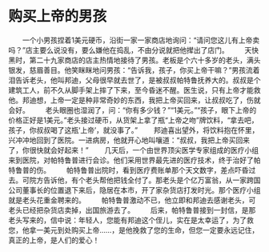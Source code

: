 # 购买上帝的男孩
　　一个小男孩捏着1美元硬币，沿街一家一家商店地询问：“请问您这儿有上帝卖吗？”店主要么说没有，要么嫌他在捣乱，不由分说就把他撵出了店门。 
　　天快黑时，第二十九家商店的店主热情地接待了男孩。老板是个六十多岁的老头，满头银发，慈眉善目。他笑眯眯地问男孩：“告诉我，孩子，你买上帝干嘛？”男孩流着泪告诉老头，他叫邦迪，父母很早就去世了，是被叔叔帕特鲁抚养大的。叔叔是个建筑工人，前不久从脚手架上摔了下来，至今昏迷不醒。医生说，只有上帝才能救他。邦迪想，上帝一定是种非常奇妙的东西，我把上帝买回来，让叔叔吃了，伤就会好。 
　　老头眼圈也湿润了，问：“你有多少钱？”“1美元。”“孩子，眼下上帝的价格正好是1美元。”老头接过硬币，从货架上拿了瓶“上帝之吻”牌饮料，“拿去吧，孩子，你叔叔喝了这瓶‘上帝’，就没事了。” 
　　邦迪喜出望外，将饮料抱在怀里，兴冲冲地回到了医院。一进病房，他就开心地叫嚷道：“叔叔，我把上帝买回来了，你很快就会好起来！” 
　　几天后，一个由世界顶尖医学专家组成的医疗小组来到医院，对帕特鲁普进行会诊。他们采用世界最先进的医疗技术，终于治好了帕特鲁普的伤。 
　　帕特鲁普出院时，看到医疗费账单那个天文数字，差点吓昏过去。可院方告诉他，有个老头帮他把钱全付了。那老头是个亿万富翁，从一家跨国公司董事长的位置退下来后，隐居在本市，开了家杂货店打发时光。那个医疗小组就是老头花重金聘来的。 
　　帕特鲁普激动不已，他立即和邦迪去感谢老头，可老头已经把杂货店卖掉，出国旅游去了。 
　　后来，帕特鲁普接到一封信，是那老头写来的，信中说：年轻人，您能有邦迪这个侄儿，实在是太幸运了，为了救您，他拿一美元到处购买上帝……，是他挽救了您的生命，但您一定要永远记住，真正的上帝，是人们的爱心！
 